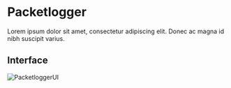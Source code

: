 # Packetlogger
Lorem ipsum dolor sit amet, consectetur adipiscing elit. Donec ac magna id nibh suscipit varius.

## Interface
![PacketloggerUI](https://i.gyazo.com/d5afad1484eb8508dcc8449ce7907a66.png)
